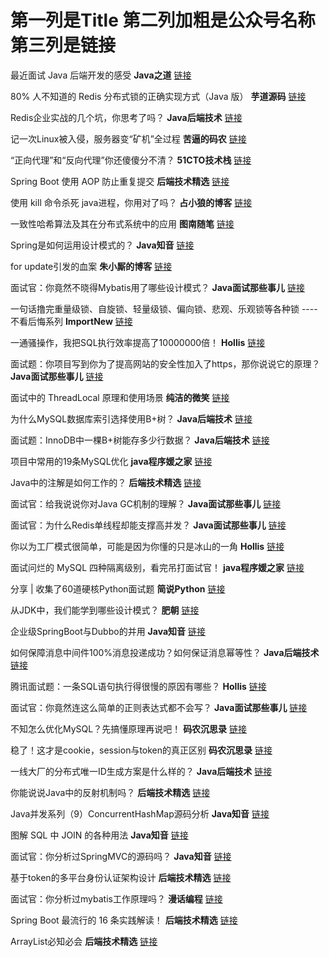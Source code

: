 # 第一列是Title 第二列加粗是公众号名称 第三列是链接

最近面试 Java 后端开发的感受 **Java之道** [链接](https://mp.weixin.qq.com/s?__biz=MjM5OTMyNzQzMg==&mid=2257484078&idx=1&sn=b88886b28efe5470d489d2155ed6a94d&chksm=a447fa899330739f61655362b80f4c2213573e4285042d0b4c6f2c1307435a7f55483e581da5&mpshare=1&scene=24&srcid=0621Z0VNc3DuWRMNxb04OcYV&key=5fa1ece434a313a45a8f8e61cb2bee4e82a280a50b2b8c4584e8ce50f82ed3e70dd7ef3f738408c57b745648f2ad3c96f88fb3c0cf2f80926e980c18df3fd724f4ef851f50586734658a0a411665458b&ascene=14&uin=NjU5NTE3MTIw&devicetype=Windows+10&version=62060833&lang=zh_CN&pass_ticket=VlfNWaDhdTOPfNW1m1KVThmFvNPmwbJWSLUwh52w9B9pko5URFF2ZK5KeYNlstW2)

80% 人不知道的 Redis 分布式锁的正确实现方式（Java 版）  **芋道源码** [链接](https://mp.weixin.qq.com/s?__biz=MzUzMTA2NTU2Ng==&mid=2247487106&idx=1&sn=dd5f327c46d4274ba643a31cd0f0a77e&chksm=fa497133cd3ef825ab130dd7f88465db721c6b650728bb1e3a2499b983fade3f0f90d68c38ef&scene=0&xtrack=1&key=5fa1ece434a313a4c37dd9d7fe064a4b3dbe2f21bf118492660be370c558c9d6b794174e49735ac52a9d5c73013fd61bbe08b79a82990058305a3ffeef15c117d1f3bae808591f76ed88954aa330f3d4&ascene=14&uin=NjU5NTE3MTIw&devicetype=Windows+10&version=62060833&lang=zh_CN&pass_ticket=VlfNWaDhdTOPfNW1m1KVThmFvNPmwbJWSLUwh52w9B9pko5URFF2ZK5KeYNlstW2)

Redis企业实战的几个坑，你思考了吗？  **Java后端技术** [链接](https://mp.weixin.qq.com/s?__biz=MzI1NDQ3MjQxNA==&mid=2247489467&idx=1&sn=c1cc40c26e58e4a11f192a86e7e2c15f&chksm=e9c5ee0adeb2671c9d744ba3de19367b44c7b8bb766c85bc7d95aea9c431824d363966df6b60&scene=0&xtrack=1&key=49cd1e59990c3d1f4d475e76a5e3a03caa690453b89a1c59c2e6f3c577e95ee06bd5b6438fb98496fc43aaa7de4f4f62110f3cd0c77ad3a22d69123d3d7648cd13fe1261baeddc820a0f0b2141834a74&ascene=14&uin=NjU5NTE3MTIw&devicetype=Windows+10&version=62060833&lang=zh_CN&pass_ticket=VlfNWaDhdTOPfNW1m1KVThmFvNPmwbJWSLUwh52w9B9pko5URFF2ZK5KeYNlstW2)

记一次Linux被入侵，服务器变“矿机”全过程 **苦逼的码农** [链接](https://mp.weixin.qq.com/s?__biz=Mzg2NzA4MTkxNQ==&mid=2247485591&idx=1&sn=f6d34cd6867ccc70c3a006e5990391f8&chksm=ce404343f937ca556bbf18883480d03512d12623d14e99b5a80997df449d4cb84b8934ff4dcc&scene=0&xtrack=1&key=510b2bd21a8a969b7b6aea838239b5022da7e453bb24c8bd1ceec5088d108cbb2bb5546beef68f361662c4ca73404694e6d5e211b2d67022623d5b9e173f7b5990e617bb4a6139d258b9fd8496524098&ascene=14&uin=NjU5NTE3MTIw&devicetype=Windows+10&version=62060833&lang=zh_CN&pass_ticket=VlfNWaDhdTOPfNW1m1KVThmFvNPmwbJWSLUwh52w9B9pko5URFF2ZK5KeYNlstW2)

“正向代理”和“反向代理”你还傻傻分不清？  **51CTO技术栈** [链接](https://mp.weixin.qq.com/s?__biz=MjM5ODI5Njc2MA==&mid=2655824851&idx=1&sn=d3638647676d2f279e3a8bef8bf762da&chksm=bd74e6048a036f122d40f9238216b58161ebba1b97afe8a586fc09628e137e340b4a0b38538a&scene=0&xtrack=1&key=5f319dd54d82fb1890d60b8b9c8598adf5f88aa022f83bfcc84d53fe945c6b075108ba519ac26870ff99eaf7c61d1dbaf01601235fbdae5e14b6489f8303564b799c8da03c9fee82d34ef12ea399748c&ascene=14&uin=NjU5NTE3MTIw&devicetype=Windows+10&version=62060833&lang=zh_CN&pass_ticket=VlfNWaDhdTOPfNW1m1KVThmFvNPmwbJWSLUwh52w9B9pko5URFF2ZK5KeYNlstW2)

Spring Boot 使用 AOP 防止重复提交 **后端技术精选** [链接](https://mp.weixin.qq.com/s?__biz=MzU2MTI4MjI0MQ==&mid=2247486553&idx=1&sn=1a5186656a789a33c630eaf0dcf0b44d&chksm=fc7a61f7cb0de8e12d4a72749841290f31299ccffc71fa06301d6fe3a44c7c264050e9921a0d&scene=0&xtrack=1&key=e8a88acc138eabf45baf57330164a64266319b8a7c769a44cec2568d150b4b1f6023ee5ecb957954990fcd8cf9c874afbab588e79ff020e0c914a8d47da32946d316d8c2cdeee1623d3fe86d616b2e8a&ascene=14&uin=NjU5NTE3MTIw&devicetype=Windows+10&version=62060833&lang=zh_CN&pass_ticket=VlfNWaDhdTOPfNW1m1KVThmFvNPmwbJWSLUwh52w9B9pko5URFF2ZK5KeYNlstW2)

使用 kill 命令杀死 java进程，你用对了吗？  **占小狼的博客** [链接](https://mp.weixin.qq.com/s?__biz=MzIwMzY1OTU1NQ==&mid=2247486459&idx=1&sn=774830e43de50fe79fcc401ed908e7f4&chksm=96cd4bb7a1bac2a1965525d64fb9568c655d2030165d17cda45ac1e7f5d769e7f47ed77b2d8a&scene=0&xtrack=1&key=275ea42e4205f37be771a58ae071f6f4a155989c5e83e572348be285bdcc5f1da6c42ba233e34017a3190d820d56ec9edd1ac00bbe4416d19f87ab6f264c2d3738cc6cc870e27071ccd50ae51f0b2d5b&ascene=14&uin=NjU5NTE3MTIw&devicetype=Windows+10&version=62060833&lang=zh_CN&pass_ticket=VlfNWaDhdTOPfNW1m1KVThmFvNPmwbJWSLUwh52w9B9pko5URFF2ZK5KeYNlstW2)

一致性哈希算法及其在分布式系统中的应用  **图南随笔** [链接](https://mp.weixin.qq.com/s?__biz=MzUzODg2NDg1Mw==&mid=2247483734&idx=1&sn=34ae8892f8832778384a6a5d5f35d403&chksm=fad07ceccda7f5fa7b15df2d11f7511df3830c3f7d5fc96ab35905dc1a27769804d433b77037&mpshare=1&scene=1&srcid=&key=275ea42e4205f37bd41280555fcf1a1830402e28e71ebe15ecf0e7ff925cd759da7e23447db4faea7fb31507b63e5ef22804d35f6696177f5fef1354abfa2b1a2ffb4632f547351c789876d0b6f075ba&ascene=14&uin=NjU5NTE3MTIw&devicetype=Windows+10&version=62060833&lang=zh_CN&pass_ticket=VlfNWaDhdTOPfNW1m1KVThmFvNPmwbJWSLUwh52w9B9pko5URFF2ZK5KeYNlstW2)

Spring是如何运用设计模式的？ **Java知音** [链接](https://mp.weixin.qq.com/s?__biz=MzI4Njc5NjM1NQ==&mid=2247488676&idx=1&sn=ab7b64273225baeb49d09a587c0656eb&chksm=ebd62b88dca1a29e90caf2684f6a246006550ef2a6c30def71f4b4a5dd74a786a4ea5e1ac485&scene=0&xtrack=1&key=5fa1ece434a313a425391490f6b2cf64983c9fa03554d9fb319e1a4c363501c66206f4496cabf90f464b6df65ccbe3d30ce9fd3491a391e806953726720e5141d4efd1276be60080536656980015714b&ascene=14&uin=NjU5NTE3MTIw&devicetype=Windows+10&version=62060833&lang=zh_CN&pass_ticket=VlfNWaDhdTOPfNW1m1KVThmFvNPmwbJWSLUwh52w9B9pko5URFF2ZK5KeYNlstW2)

for update引发的血案  **朱小厮的博客** [链接](https://mp.weixin.qq.com/s?__biz=MzU0MzQ5MDA0Mw==&mid=2247485865&idx=1&sn=9dded0add06ff73fe51e31c5ca6c0766&chksm=fb0be33dcc7c6a2be190d82033b7860792b0c3fe258bef84be816bf32280015f473327ff7edd&scene=0&xtrack=1&key=49cd1e59990c3d1fdaee7f614c83504bee20b3ea6acec2bdd5a0a34d57505d1cdaa1f1a257cfb74a2e4f8005f6e6b481127f4644f566ee9112126e427945037baacbfeeced7c49f2aca8ba3f86bf88ec&ascene=14&uin=NjU5NTE3MTIw&devicetype=Windows+10&version=62060833&lang=zh_CN&pass_ticket=VlfNWaDhdTOPfNW1m1KVThmFvNPmwbJWSLUwh52w9B9pko5URFF2ZK5KeYNlstW2)

面试官：你竟然不晓得Mybatis用了哪些设计模式？ **Java面试那些事儿**  [链接](https://mp.weixin.qq.com/s?__biz=MzIzMzgxOTQ5NA==&mid=2247487592&idx=1&sn=9fc8f84c9a16d86ba7cde59b660c3d4d&chksm=e8fe8c61df890577abce9c3dbcbaf62f9b5afe777d99c33974069e6821d4a4c6f6263a653806&scene=0&xtrack=1&key=5fa1ece434a313a4faca08e3cb5daa639437b9749af92a16f93121ca4b0b08f2caae91e106bf3a453a20296adeffd7beecbae73c50aa1c93cd49166aa23d2a0be42b45644ebe4116ff6818e57dd9e60a&ascene=14&uin=NjU5NTE3MTIw&devicetype=Windows+10&version=62060833&lang=zh_CN&pass_ticket=VlfNWaDhdTOPfNW1m1KVThmFvNPmwbJWSLUwh52w9B9pko5URFF2ZK5KeYNlstW2)

一句话撸完重量级锁、自旋锁、轻量级锁、偏向锁、悲观、乐观锁等各种锁 ---- 不看后悔系列  **ImportNew** [链接](https://mp.weixin.qq.com/s?__biz=MjM5NzMyMjAwMA==&mid=2651483780&idx=1&sn=fc0c036958b22faaf376b1089089cf7f&chksm=bd2502fb8a528beddc0bddf37d79b55b81d18d737ada18b7919af5225ff998b145cab40563b6&mpshare=1&scene=24&srcid=&key=510b2bd21a8a969b3f636a3d03982e3d7ddcdbc702beba9d0eef8ea039db7ba384a97228d37eab3a73c3ca0e5910a8e2f33d775a3ff09399cf922ba5d7e7cd46db07e6ad2759865e3924e24b57364b8c&ascene=14&uin=NjU5NTE3MTIw&devicetype=Windows+10&version=62060833&lang=zh_CN&pass_ticket=VlfNWaDhdTOPfNW1m1KVThmFvNPmwbJWSLUwh52w9B9pko5URFF2ZK5KeYNlstW2)

一通骚操作，我把SQL执行效率提高了10000000倍！  **Hollis** [链接](https://mp.weixin.qq.com/s?__biz=MzI3NzE0NjcwMg==&mid=2650124034&idx=2&sn=771daba6d559fdf7f9e59f6c68ed5a83&chksm=f36bb223c41c3b357562afa866c02232a3a402fc48d6ea5ed4998fb6a5ed766851965e92ac03&mpshare=1&scene=24&srcid=&key=49cd1e59990c3d1f7dc364d3c16fb43efc51d9f689e6db91a06aef82cb47755313b51225b35c43b607bad9a87efb684e8697a0744ddc5d6f3ce3e27a5120d7a32e328fd22df8556438ef34db788dc4ad&ascene=14&uin=NjU5NTE3MTIw&devicetype=Windows+10&version=62060833&lang=zh_CN&pass_ticket=VlfNWaDhdTOPfNW1m1KVThmFvNPmwbJWSLUwh52w9B9pko5URFF2ZK5KeYNlstW2)

面试题：你项目写到你为了提高网站的安全性加入了https，那你说说它的原理？ **Java面试那些事儿** [链接](https://mp.weixin.qq.com/s?__biz=MzIzMzgxOTQ5NA==&mid=2247487522&idx=1&sn=80f4ab35f6b06fa3659bd2561e70fbc0&chksm=e8fe8c2bdf89053d34f945b1e55d91c89142e40ea629f938dd5b166145210551d12f4d8c97ce&scene=0&xtrack=1&key=510b2bd21a8a969bd805c0293069eb378d5a82987aac8ed889af7d479d87914fd1e4611f5943c5e95d67cde7ab27898d50f7782dfa91a8e621e621b8a8edc3aa6788a79e1bb7de8b20a45adcf0180dad&ascene=14&uin=NjU5NTE3MTIw&devicetype=Windows+10&version=62060833&lang=zh_CN&pass_ticket=VlfNWaDhdTOPfNW1m1KVThmFvNPmwbJWSLUwh52w9B9pko5URFF2ZK5KeYNlstW2)

面试中的 ThreadLocal 原理和使用场景  **纯洁的微笑** [链接](https://mp.weixin.qq.com/s?__biz=MzI4NDY5Mjc1Mg==&mid=2247488172&idx=2&sn=6a54a222566de8dea05e425c13fe146b&chksm=ebf6cad3dc8143c5da4ee963e54799b8bfce58ae0f9685dd06be995502d406affb4d03575262&scene=0&xtrack=1&key=5fa1ece434a313a4a2dc14085a55e259dba3182dda2999d746b7528184769182cf049980d1a1df61a7c98725272491fea8b50c366d13b0e399df73a094ab2b399e6b41ebf4fde1328277cf55ca0dab18&ascene=14&uin=NjU5NTE3MTIw&devicetype=Windows+10&version=62060833&lang=zh_CN&pass_ticket=VlfNWaDhdTOPfNW1m1KVThmFvNPmwbJWSLUwh52w9B9pko5URFF2ZK5KeYNlstW2)

为什么MySQL数据库索引选择使用B+树？  **Java后端技术** [链接](https://mp.weixin.qq.com/s?__biz=MzI1NDQ3MjQxNA==&mid=2247485383&idx=1&sn=0e0ceaf484054850be559cefa86c5298&chksm=e9c5fe76deb27760f41928f683bdf63cbddeda3e4e6bfb7a55bb9a2f15598f9b41895027471a&mpshare=1&scene=24&srcid=0530PlGuGpcOm5EhfOzn3lan&key=5fa1ece434a313a41e2022e2c570acd7f5c8c40f8286fd5ef7a8470d10cb88d8447b695379537b4213d3a8e5fa5e0bf84bb5c70aaa6a4fcc454fe79b796260934de269122dc1ab743416fa25f35e976f&ascene=14&uin=NjU5NTE3MTIw&devicetype=Windows+10&version=62060833&lang=zh_CN&pass_ticket=VlfNWaDhdTOPfNW1m1KVThmFvNPmwbJWSLUwh52w9B9pko5URFF2ZK5KeYNlstW2)

面试题：InnoDB中一棵B+树能存多少行数据？  **Java后端技术** [链接](https://mp.weixin.qq.com/s?__biz=MzI1NDQ3MjQxNA==&mid=2247489270&idx=1&sn=db2583486f039fb228e1e1c11c4ef33a&chksm=e9c5ef47deb26651abca54d064fc57ff7d88e4fd07ef5fb3b76c6e7f736d481abd76f2585335&scene=0&xtrack=1&key=a9e9267dd0e7bad27ec4204c6dba1fc1d79effa5ed4ce451a29164d65b53237759bf86e1f0ba7a06b5dafab898a2bcea8378dcee3def2a65319395261cdb38bb7f5a41d00580fc33841ea773e777f000&ascene=14&uin=NjU5NTE3MTIw&devicetype=Windows+10&version=62060833&lang=zh_CN&pass_ticket=VlfNWaDhdTOPfNW1m1KVThmFvNPmwbJWSLUwh52w9B9pko5URFF2ZK5KeYNlstW2)

项目中常用的19条MySQL优化 **java程序媛之家** [链接](https://mp.weixin.qq.com/s?__biz=MzI5MTg5NDY0Mw==&mid=2247484723&idx=1&sn=fdf56f41c9fca8f43c2ed7ab6b209598&chksm=ec08e12fdb7f6839be0733b99aff50dfa25e9760546abdfd9842bedba0a8de921e7fc1e7dbc9&scene=0&xtrack=1&key=510b2bd21a8a969b76b6bde5f3d007609668c4d8880c66c6534ea83bbd3198fb5a031f725904377a701f99017a994ce2e0076f488593c41366c29b96efd7eef3fa32acfbb08b853c8fd511b268f5531b&ascene=14&uin=NjU5NTE3MTIw&devicetype=Windows+10&version=62060833&lang=zh_CN&pass_ticket=VlfNWaDhdTOPfNW1m1KVThmFvNPmwbJWSLUwh52w9B9pko5URFF2ZK5KeYNlstW2)

Java中的注解是如何工作的？ **后端技术精选**  [链接](https://mp.weixin.qq.com/s?__biz=MzU2MTI4MjI0MQ==&mid=2247486430&idx=2&sn=99d6f347a9abc26960f22983e0ed2e82&chksm=fc7a6670cb0def660ad200ec4f13c6907fdcd5fd324aef7c2540448e67e3eb997041f3256620&scene=0&xtrack=1&key=510b2bd21a8a969b42269a02ffc723daf594c383ca792b76e80fdcf50d6cb79062d403f4038a19354eb4f257075ac58407da765e5e60ce03bf4b415af3c50f2cb230da25ca5e05382d63cd3b251b7ea9&ascene=14&uin=NjU5NTE3MTIw&devicetype=Windows+10&version=62060833&lang=zh_CN&pass_ticket=VlfNWaDhdTOPfNW1m1KVThmFvNPmwbJWSLUwh52w9B9pko5URFF2ZK5KeYNlstW2)

面试官：给我说说你对Java GC机制的理解？ **Java面试那些事儿** [链接](https://mp.weixin.qq.com/s?__biz=MzIzMzgxOTQ5NA==&mid=2247487429&idx=1&sn=0f0c8be86147087699aebe867050bef3&chksm=e8fe93ccdf891adaf946e85bad519087f419316301f3a9a09177c220c439b17bb87f448cf710&mpshare=1&scene=24&srcid=05287b6ydlJikEU4yyk9YVM7&key=49cd1e59990c3d1fb033d5c468bc594f2defd72493e2e405da37255fa7152e59e5c3342e9a0e76f5f199bacfcf8b6722a86b1500b3fc5db797301e1d97b375817c7d8a7585a998658e77e83642f416a9&ascene=14&uin=NjU5NTE3MTIw&devicetype=Windows+10&version=62060833&lang=zh_CN&pass_ticket=VlfNWaDhdTOPfNW1m1KVThmFvNPmwbJWSLUwh52w9B9pko5URFF2ZK5KeYNlstW2)

面试官：为什么Redis单线程却能支撑高并发？ **Java面试那些事儿** [链接](https://mp.weixin.qq.com/s?__biz=MzIzMzgxOTQ5NA==&mid=2247487507&idx=1&sn=c14567e35baebf4c266f7bc5900afa5a&chksm=e8fe8c1adf89050c9bd69150156db23529a2907cabe496c82f7735ac8eed888078a0b069803f&scene=0&xtrack=1&key=5fa1ece434a313a449077cc1bceb23538b8256791e72371024bd9bac25f0f45850c48d2308c16ad2b8c7bf884ea3cbe1c04272eb5f6c37dea7cf8b58728704dab277d402df724d593a1521b14a989628&ascene=14&uin=NjU5NTE3MTIw&devicetype=Windows+10&version=62060833&lang=zh_CN&pass_ticket=VlfNWaDhdTOPfNW1m1KVThmFvNPmwbJWSLUwh52w9B9pko5URFF2ZK5KeYNlstW2)

你以为工厂模式很简单，可能是因为你懂的只是冰山的一角 **Hollis** [链接](https://mp.weixin.qq.com/s?__biz=MzI3NzE0NjcwMg==&mid=2650124004&idx=1&sn=e81c2be263be6969c38043fa7eedc1e9&chksm=f36bb3c5c41c3ad35c82cc548acf60fa3059c891ac48e80767850f8b757b687e7314fb216e36&mpshare=1&scene=24&srcid=0527nyVmWSDpkuje40aqDpQ8&key=a9e9267dd0e7bad258f24c0d518dab92497156f6a5afce6914e0b3edd478de0624bfdfd862fbfd423c9436b688645e6693e14e4370028a9fe2f8ef79dd01d8d86bc2bc0f06a38ed71f8ce8d517953458&ascene=14&uin=NjU5NTE3MTIw&devicetype=Windows+10&version=62060833&lang=zh_CN&pass_ticket=VlfNWaDhdTOPfNW1m1KVThmFvNPmwbJWSLUwh52w9B9pko5URFF2ZK5KeYNlstW2)

面试问烂的 MySQL 四种隔离级别，看完吊打面试官！ **java程序媛之家** [链接](https://mp.weixin.qq.com/s?__biz=MzI5MTg5NDY0Mw==&mid=2247484690&idx=1&sn=2df7b6ddcd2ad5e1f58b88b4bd4cedab&chksm=ec08e10edb7f6818ffd6a918e62408567601d02c1356277da9d0e5a969afafe430e252c5e837&scene=0&xtrack=1&key=5fa1ece434a313a445e73eb80e6aad7b0dfebb130799dec5d577cb3752115e02d076b6357d57c528b0f86da1b68d49f14cf706b9d8511bd893a78fe8963142b82ce5c51e74b003e55b62ab28c8f9f224&ascene=14&uin=NjU5NTE3MTIw&devicetype=Windows+10&version=62060833&lang=zh_CN&pass_ticket=VlfNWaDhdTOPfNW1m1KVThmFvNPmwbJWSLUwh52w9B9pko5URFF2ZK5KeYNlstW2)

分享 | 收集了60道硬核Python面试题 **简说Python** [链接](https://mp.weixin.qq.com/s?__biz=MzUyOTAwMzI4NA==&mid=2247486082&idx=1&sn=7483d327ba01f69c6b8579458a531bd2&chksm=fa66ecf9cd1165ef6b780e7d6c8f97e006ab468d24fa006dcafa6c0e079278b64e5e001d611e&mpshare=1&scene=1&srcid=&key=a9e9267dd0e7bad23010b7b12770f83caff1d9bc827757c2451f6f99b8f6fd3e0a035060c31c80a7602924345f90724c49728ff90becb1d1453ed3d4ae3db289ec9de37ee0da66a9957781207d179081&ascene=14&uin=NjU5NTE3MTIw&devicetype=Windows+10&version=62060833&lang=zh_CN&pass_ticket=VlfNWaDhdTOPfNW1m1KVThmFvNPmwbJWSLUwh52w9B9pko5URFF2ZK5KeYNlstW2)

从JDK中，我们能学到哪些设计模式？ **肥朝**  [链接](https://mp.weixin.qq.com/s?__biz=MzA4NjgxMjQ5Mg==&mid=2665761864&idx=1&sn=4ed499af58f690f2cea910f0fbf3f4da&chksm=84d21e6bb3a5977dde5abd1c55e5c7e57e7a9c65e27929c0bb3fa99a309dce190f002ce04524&scene=0&xtrack=1&key=510b2bd21a8a969ba5671f36eb2dc06f21c2a41bd0078705da6dd8056499511beb806d51e2db1089c2751f9bb2a071c39867ba43559e2d9de789db139d9dba0e174b4864ed2fa31c14c2310a4b9cdf0f&ascene=14&uin=NjU5NTE3MTIw&devicetype=Windows+10&version=62060833&lang=zh_CN&pass_ticket=VlfNWaDhdTOPfNW1m1KVThmFvNPmwbJWSLUwh52w9B9pko5URFF2ZK5KeYNlstW2)

企业级SpringBoot与Dubbo的并用 **Java知音** [链接](https://mp.weixin.qq.com/s?__biz=MzI4Njc5NjM1NQ==&mid=2247488370&idx=2&sn=edd10c0f817b035a3849c1e854b8f7f5&chksm=ebd62c5edca1a548365c879b67629d65922ba0cddc20d1624e04281d742a19f47c107e29df06&scene=0&xtrack=1&key=5f319dd54d82fb181cd5e267ee8bb1c9407e094ad9f430c1c1e398dd2ca4a5c2431a8585250d8bf617266d8e384f0b683b8e57650ee75cc4e4d60c0a3b80ef626062bc9bca23a6bda3a54fc6ba5793e8&ascene=14&uin=NjU5NTE3MTIw&devicetype=Windows+10&version=62060833&lang=zh_CN&pass_ticket=VlfNWaDhdTOPfNW1m1KVThmFvNPmwbJWSLUwh52w9B9pko5URFF2ZK5KeYNlstW2)

如何保障消息中间件100%消息投递成功？如何保证消息幂等性？  **Java后端技术** [链接](https://mp.weixin.qq.com/s?__biz=MzI1NDQ3MjQxNA==&mid=2247488959&idx=1&sn=3467e8e974acd2038b324fae4836d28e&chksm=e9c5ec0edeb26518de5ac1b91e4e27a26c463c43da9d8b9a79158514c79b9d1c21bec76c311c&scene=0&xtrack=1&key=275ea42e4205f37b3180132f5dec85b3a6c174c01ec04d1215404a81875c12cd0321b460a1bb29efa8aa933965cfdc74ceaa910911866630cb17465c7fd99214366273541f822a95e292b3e3b3cf1a45&ascene=14&uin=NjU5NTE3MTIw&devicetype=Windows+10&version=62060833&lang=zh_CN&pass_ticket=VlfNWaDhdTOPfNW1m1KVThmFvNPmwbJWSLUwh52w9B9pko5URFF2ZK5KeYNlstW2)

腾讯面试题：一条SQL语句执行得很慢的原因有哪些？  **Hollis** [链接](https://mp.weixin.qq.com/s?__biz=MzI3NzE0NjcwMg==&mid=2650123840&idx=1&sn=a3965b6732c4aae2e738ea5838a38cb4&chksm=f36bb361c41c3a7787f9b109f99f0ab39f175b527047bfc8dd8f4dc1e00d9d3f2de934ddc385&scene=0&xtrack=1&key=a9e9267dd0e7bad214b8d38eba18f91bb3a63134315227fc30517530395d23d43f58a5b19f0cd3cfd609faa90af38e96ed077b0a85177da95023d13ac19203bf6bdac386ba28daec64b5ee65cf57868b&ascene=14&uin=NjU5NTE3MTIw&devicetype=Windows+10&version=62060833&lang=zh_CN&pass_ticket=VlfNWaDhdTOPfNW1m1KVThmFvNPmwbJWSLUwh52w9B9pko5URFF2ZK5KeYNlstW2)

面试官：你竟然连这么简单的正则表达式都不会写？ **Java面试那些事儿** [链接](https://mp.weixin.qq.com/s?__biz=MzIzMzgxOTQ5NA==&mid=2247487315&idx=1&sn=10232b3ea5986649ec232479372bb6ad&chksm=e8fe935adf891a4cd93a801e086b3b0a2078400ae1b84206a753be16aa3bb525a2c06e8236d2&scene=0&xtrack=1&key=49cd1e59990c3d1f06fc35985ff7c68a9f2e49c69db050bafbce9ee8549d946daf846c10d90ab28110a91165d997781147829229b0ad9e0b8e9ca148c53733aa5f44f7f978144a6c92a34a3a5ea8a9b9&ascene=14&uin=NjU5NTE3MTIw&devicetype=Windows+10&version=62060833&lang=zh_CN&pass_ticket=VlfNWaDhdTOPfNW1m1KVThmFvNPmwbJWSLUwh52w9B9pko5URFF2ZK5KeYNlstW2)

不知怎么优化MySQL？先搞懂原理再说吧！ **码农沉思录** [链接](https://mp.weixin.qq.com/s?__biz=MzAxNjM2MTk0Ng==&mid=2247487162&idx=1&sn=1fa54be6b0822bf6d68d2bc78c683d55&chksm=9bf4be0fac8337191e85646e74105f2797bf947ec8f5808fa4c5489bcc332adf3dcfc43246b9&scene=0&xtrack=1&key=5fa1ece434a313a41f55637decc404204c94ae25b01930c3c35cf06478bc2a246c24f561ad497a6d27050aad15d1a2ca175344518917d96b66affcc60172bd935b45cec54f6e47a99277862ce268c29c&ascene=14&uin=NjU5NTE3MTIw&devicetype=Windows+10&version=62060833&lang=zh_CN&pass_ticket=VlfNWaDhdTOPfNW1m1KVThmFvNPmwbJWSLUwh52w9B9pko5URFF2ZK5KeYNlstW2)

稳了！这才是cookie，session与token的真正区别  **码农沉思录** [链接](https://mp.weixin.qq.com/s?__biz=MzAxNjM2MTk0Ng==&mid=2247487157&idx=1&sn=9154261cfca8632ea2ed323a49eeb178&chksm=9bf4be00ac8337162e8206102a8ff453aa301fe62a182ee5df3a99f2beb9004de4d67a79f4f1&scene=0&xtrack=1&key=5fa1ece434a313a43a5fc0038950a971b0c76b93282d5067517823b127bee72423c59c58e41cc0cbc374860d51db825b53e48ccf85a9bde19e32de90440522c734dab78d28b3a29255e5853ff345f104&ascene=14&uin=NjU5NTE3MTIw&devicetype=Windows+10&version=62060833&lang=zh_CN&pass_ticket=VlfNWaDhdTOPfNW1m1KVThmFvNPmwbJWSLUwh52w9B9pko5URFF2ZK5KeYNlstW2)

一线大厂的分布式唯一ID生成方案是什么样的？  **Java后端技术** [链接](https://mp.weixin.qq.com/s?__biz=MzI1NDQ3MjQxNA==&mid=2247488851&idx=1&sn=d7045daec9fffba77ae89e7f49e49704&chksm=e9c5ece2deb265f455d887b36855c0b4d8c1d943573d2dbfbd3b24ca548b5da500eb79bbdb69&scene=0&xtrack=1&key=510b2bd21a8a969b0a3dc719ad6bac88d9657ba134590e015a08ff18559419ab97364ecbb7a104ce8aff85eccaf97eb3f698a949fea4604ce90bb1ede6882d5e847b00a68be295f53a7c8edfd715a1dc&ascene=14&uin=NjU5NTE3MTIw&devicetype=Windows+10&version=62060833&lang=zh_CN&pass_ticket=VlfNWaDhdTOPfNW1m1KVThmFvNPmwbJWSLUwh52w9B9pko5URFF2ZK5KeYNlstW2)

你能说说Java中的反射机制吗？ **后端技术精选** [链接](https://mp.weixin.qq.com/s?__biz=MzU2MTI4MjI0MQ==&mid=2247486156&idx=1&sn=b6a30abc52438d597d20bd4b9245918d&chksm=fc7a6762cb0dee746833adc6fddf8c4e9b85c2af3d641d3d3017211e1ec0872bdcb34d024c4f&scene=0&xtrack=1&key=e8a88acc138eabf4dd93c3fca275c26d98f382bb2a0f6584f4f4e1ebf12f22ac75b869518fcc5fa2f5d4d06d09e27344759ce3eb51d6433dd5c5f0f9a551986826125d8e4fa2554585c4eb9814143f2e&ascene=14&uin=NjU5NTE3MTIw&devicetype=Windows+10&version=62060833&lang=zh_CN&pass_ticket=VlfNWaDhdTOPfNW1m1KVThmFvNPmwbJWSLUwh52w9B9pko5URFF2ZK5KeYNlstW2)

Java并发系列（9）ConcurrentHashMap源码分析 **Java知音** [链接](https://mp.weixin.qq.com/s?__biz=MzI4Njc5NjM1NQ==&mid=2247488056&idx=2&sn=0267b64320c3a1b564233eec2a3ede3d&chksm=ebd62d14dca1a402c725941d89de0d7993071b48921a7342315288c658a8965c84dc3d9374bc&scene=0&xtrack=1&key=e8a88acc138eabf4a61bc907dac899cdd96c646061f3fc84e2d30f1fb7095e2fbb45a6708b7fea53f84cfe24ea9a99746cd8cbba77d77652a936fa83e4aa7ac0c291de24d5ad6ef8ebd9e792c5380aa4&ascene=14&uin=NjU5NTE3MTIw&devicetype=Windows+10&version=62060833&lang=zh_CN&pass_ticket=VlfNWaDhdTOPfNW1m1KVThmFvNPmwbJWSLUwh52w9B9pko5URFF2ZK5KeYNlstW2)

图解 SQL 中 JOIN 的各种用法 **Java知音** [链接](https://mp.weixin.qq.com/s?__biz=MzI4Njc5NjM1NQ==&mid=2247488088&idx=2&sn=501652bb26f69a11f6aca0953cbfdc50&chksm=ebd62d74dca1a4624c476ceaf04327d826c916f550a5660a287dd175034d2edb9c21b4cb4b02&scene=0&xtrack=1&key=5fa1ece434a313a42f94939a7802dcf21e91d49d1e12895d60a86bf2e4228fce5e62de742645d837d4fc20370d267e29337c00082f1172e6c50a109776fe657824515185125949e17310a64ba2f07466&ascene=14&uin=NjU5NTE3MTIw&devicetype=Windows+10&version=62060833&lang=zh_CN&pass_ticket=VlfNWaDhdTOPfNW1m1KVThmFvNPmwbJWSLUwh52w9B9pko5URFF2ZK5KeYNlstW2)

面试官：你分析过SpringMVC的源码吗？   **Java知音** [链接](https://mp.weixin.qq.com/s?__biz=MzI4Njc5NjM1NQ==&mid=2247488093&idx=1&sn=e1923eb3d78a78c7805e507a97b26e10&chksm=ebd62d71dca1a4670837c47ee2c05cf080206d0b59e92f889499b8bf219e07eaf794531811e9&scene=0&xtrack=1&key=275ea42e4205f37b7bb31c6bab1c976dced17699f98223e669c549559397664533783bb93ef53589f95575e14e5ac4f437576b0e1e7091248902b6224ee5fd8e9530f1933b345478fdc87a69ab230175&ascene=14&uin=NjU5NTE3MTIw&devicetype=Windows+10&version=62060833&lang=zh_CN&pass_ticket=VlfNWaDhdTOPfNW1m1KVThmFvNPmwbJWSLUwh52w9B9pko5URFF2ZK5KeYNlstW2)

基于token的多平台身份认证架构设计 **后端技术精选** [链接](https://mp.weixin.qq.com/s?__biz=MzU2MTI4MjI0MQ==&mid=2247485987&idx=1&sn=f0a1f851bec006e7aacbc0d5e183bac1&chksm=fc7a678dcb0dee9bb0619e363833f9e43f3c61ad57cf40a46cfb1d3ac840a90af51ea0a96ac0&scene=0&xtrack=1&key=49cd1e59990c3d1fe58323254048ef701bdb2d9e4b2f0ab5af5b1723e383e927bf9f9438cc0cde62762f4863bd63d231de21f6330c386799440701a4cb8207a5c0468c7c03f9476179552152e2bcec12&ascene=14&uin=NjU5NTE3MTIw&devicetype=Windows+10&version=62060833&lang=zh_CN&pass_ticket=VlfNWaDhdTOPfNW1m1KVThmFvNPmwbJWSLUwh52w9B9pko5URFF2ZK5KeYNlstW2)

面试官：你分析过mybatis工作原理吗？  **漫话编程** [链接](https://mp.weixin.qq.com/s?__biz=Mzg3MjA4MTExMw==&mid=2247485098&idx=1&sn=755af43c94004b129d74e3165597312c&chksm=cef5f51cf9827c0a0d484bbf728afbfd7f001808a02d697788422bb3f0dbef64038a0587b521&scene=0&xtrack=1&key=a9e9267dd0e7bad2957d9b1e04c846ea68d9e160dbc01f0267fa3111d10a674989fede95d617e2cdeefd49cbe7d94103358e3ca5b64a20620d8d6509cb96eba9c2a473eaf99763a1ee393170095c46a1&ascene=14&uin=NjU5NTE3MTIw&devicetype=Windows+10&version=62060833&lang=zh_CN&pass_ticket=VlfNWaDhdTOPfNW1m1KVThmFvNPmwbJWSLUwh52w9B9pko5URFF2ZK5KeYNlstW2)

Spring Boot 最流行的 16 条实践解读！ **后端技术精选** [链接](https://mp.weixin.qq.com/s?__biz=MzU2MTI4MjI0MQ==&mid=2247485775&idx=1&sn=86537969e8e1a807fad7b2763a235b97&chksm=fc7a64e1cb0dedf724fa2cd13a6cecffc4479ad5c350cd87749b3e5e950f7480fe8e5b644eac&scene=0&xtrack=1&key=49cd1e59990c3d1f06d2f42021b75010951151f68f1fba58bef912544c24bb61b42b319109be8f54c65f9b713e00f254e2bcfebc20982012b0c21cc88bf31ff4f88f9f496fc0d244aea4bc9e59a2a13d&ascene=14&uin=NjU5NTE3MTIw&devicetype=Windows+10&version=62060833&lang=zh_CN&pass_ticket=VlfNWaDhdTOPfNW1m1KVThmFvNPmwbJWSLUwh52w9B9pko5URFF2ZK5KeYNlstW2)

ArrayList必知必会 **后端技术精选** [链接](https://mp.weixin.qq.com/s?__biz=MzU2MTI4MjI0MQ==&mid=2247485458&idx=1&sn=f0dd77abf3d9f189351491eaa61f4d41&chksm=fc7a65bccb0decaa1b893c57920454c44aed42738259ea4daf63ad5d1778dd48ae41e6e47338&mpshare=1&scene=24&srcid=1228RhMku3TgoRTXgxoZZ9Ac&key=5fa1ece434a313a4174030195d9f7c81c5e2d663bd5b87ada54b3a2f1600bba2a60e5c55738927c3541e03934de8bccded5a0e88c5e8cf30a41eb5aba93a905c6bec4437b9806ab7f593971c939005ab&ascene=14&uin=NjU5NTE3MTIw&devicetype=Windows+10&version=62060833&lang=zh_CN&pass_ticket=VlfNWaDhdTOPfNW1m1KVThmFvNPmwbJWSLUwh52w9B9pko5URFF2ZK5KeYNlstW2)



 